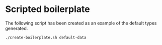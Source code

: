 # Scripted boilerplate

The following script has been created as an example of the default types generated.

```console
./create-boilerplate.sh default-data
```

